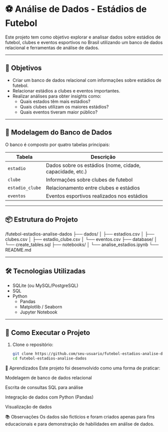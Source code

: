 # ⚽ Análise de Dados - Estádios de Futebol

Este projeto tem como objetivo explorar e analisar dados sobre estádios de futebol, clubes e eventos esportivos no Brasil utilizando um banco de dados relacional e ferramentas de análise de dados.

---

## 📌 Objetivos

- Criar um banco de dados relacional com informações sobre estádios de futebol.
- Relacionar estádios a clubes e eventos importantes.
- Realizar análises para obter insights como:
  - Quais estados têm mais estádios?
  - Quais clubes utilizam os maiores estádios?
  - Quais eventos tiveram maior público?

---

## 🧱 Modelagem do Banco de Dados

O banco é composto por quatro tabelas principais:

| Tabela           | Descrição                              |
|------------------|------------------------------------------|
| `estadio`        | Dados sobre os estádios (nome, cidade, capacidade, etc.) |
| `clube`          | Informações sobre clubes de futebol |
| `estadio_clube`  | Relacionamento entre clubes e estádios |
| `eventos`        | Eventos esportivos realizados nos estádios |

---

## 📦 Estrutura do Projeto


/futebol-estadios-analise-dados
├── dados/
│ ├── estadios.csv
│ ├── clubes.csv
│ ├── estadio_clube.csv
│ └── eventos.csv
├── database/
│ └── create_tables.sql
├── notebooks/
│ └── analise_estadios.ipynb
└── README.md



---

## 🛠 Tecnologias Utilizadas

- SQLite (ou MySQL/PostgreSQL)
- SQL
- Python
  - Pandas
  - Matplotlib / Seaborn
  - Jupyter Notebook

---

## 🚀 Como Executar o Projeto

1. Clone o repositório:
   ```bash
   git clone https://github.com/seu-usuario/futebol-estadios-analise-dados.git
   cd futebol-estadios-analise-dados
🧠 Aprendizados
Este projeto foi desenvolvido como uma forma de praticar:

Modelagem de banco de dados relacional

Escrita de consultas SQL para análise

Integração de dados com Python (Pandas)

Visualização de dados

📚 Observações
Os dados são fictícios e foram criados apenas para fins educacionais e para demonstração de habilidades em análise de dados.


